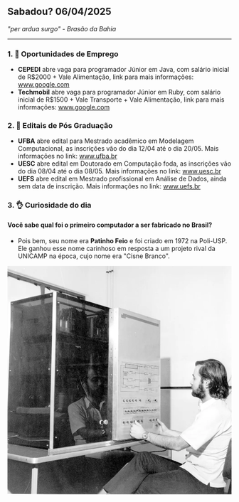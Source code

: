 ## Sabadou? 06/04/2025
_"per ardua surgo" - Brasão da Bahia_
___

### 1. 🎯 Oportunidades de Emprego
- **CEPEDI** abre vaga para programador Júnior em Java, com salário inicial de R$2000 + Vale Alimentação, link para mais informações: www.google.com
- **Techmobil** abre vaga para programador Júnior em Ruby, com salário inicial de R$1500 + Vale Transporte + Vale Alimentação, link para mais informações: www.google.com

### 2. 📖 Editais de Pós Graduação
- **UFBA** abre edital para Mestrado acadêmico em Modelagem Computacional, as inscrições vão do dia 12/04 até o dia 20/05. Mais informações no link: www.ufba.br
- **UESC** abre edital em Doutorado em Computação foda, as inscrições vão do dia 08/04 até o dia 08/05. Mais informações no link: www.uesc.br
- **UEFS** abre edital em Mestrado profissional em Análise de Dados, ainda sem data de inscrição. Mais informações no link: www.uefs.br

### 3. 👌 Curiosidade do dia
#### Você sabe qual foi o primeiro computador a ser fabricado no Brasil?
- Pois bem, seu nome era **Patinho Feio** e foi criado em 1972 na Poli-USP. Ele ganhou esse nome carinhoso em resposta a um projeto rival da UNICAMP na época, cujo nome era "Cisne Branco".

![alt text](imagens/patinho_feio.png)